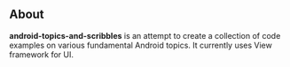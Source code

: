 ## About
**android-topics-and-scribbles** is an attempt to create a collection of code examples on various fundamental Android topics. It currently uses View framework for UI.
